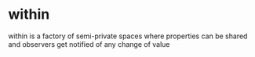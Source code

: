 within
======

within is a factory of semi-private spaces where properties can be shared and observers get notified of any change of value